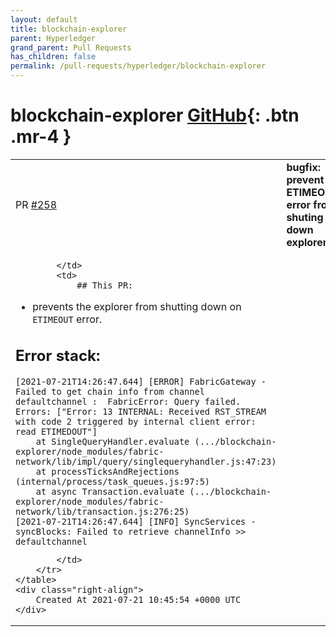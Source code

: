 ```yaml
---
layout: default
title: blockchain-explorer
parent: Hyperledger
grand_parent: Pull Requests
has_children: false
permalink: /pull-requests/hyperledger/blockchain-explorer
---
```


# blockchain-explorer <span class="fs-3 right-align">[GitHub](https://github.com/hyperledger/blockchain-explorer){: .btn .mr-4 }</span>


<div>
    <table>
        <tr>
            <td>
                PR <a href="https://github.com/hyperledger/blockchain-explorer/pull/258" class=".btn">#258</a>
            </td>
            <td>
                <b>
                    bugfix: prevent ETIMEOUT error from shuting down explorer
                </b>
            </td>
        </tr>
        <tr>
            <td>
                
            </td>
            <td>
                ## This PR:
- prevents the explorer from shutting down on `ETIMEOUT` error.

## Error stack:
```
[2021-07-21T14:26:47.644] [ERROR] FabricGateway - Failed to get chain info from channel defaultchannel :  FabricError: Query failed. Errors: ["Error: 13 INTERNAL: Received RST_STREAM with code 2 triggered by internal client error: read ETIMEDOUT"]
    at SingleQueryHandler.evaluate (.../blockchain-explorer/node_modules/fabric-network/lib/impl/query/singlequeryhandler.js:47:23)
    at processTicksAndRejections (internal/process/task_queues.js:97:5)
    at async Transaction.evaluate (.../blockchain-explorer/node_modules/fabric-network/lib/transaction.js:276:25)
[2021-07-21T14:26:47.644] [INFO] SyncServices - syncBlocks: Failed to retrieve channelInfo >> defaultchannel
```

            </td>
        </tr>
    </table>
    <div class="right-align">
        Created At 2021-07-21 10:45:54 +0000 UTC
    </div>
</div>

